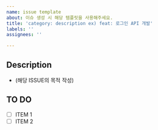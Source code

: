 ```yaml
---
name: issue template
about: 이슈 생성 시 해당 템플릿을 사용해주세요.
title: 'category: description ex) feat: 로그인 API 개발'
labels: ''
assignees: ''

---
```


## Description
- (해당 ISSUE의 목적 작성)

## TO DO
- [ ] ITEM 1
- [ ] ITEM 2
